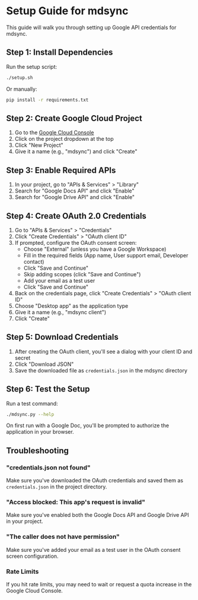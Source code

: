 # Setup Guide for mdsync

This guide will walk you through setting up Google API credentials for mdsync.

## Step 1: Install Dependencies

Run the setup script:
```bash
./setup.sh
```

Or manually:
```bash
pip install -r requirements.txt
```

## Step 2: Create Google Cloud Project

1. Go to the [Google Cloud Console](https://console.cloud.google.com/)
2. Click on the project dropdown at the top
3. Click "New Project"
4. Give it a name (e.g., "mdsync") and click "Create"

## Step 3: Enable Required APIs

1. In your project, go to "APIs & Services" > "Library"
2. Search for "Google Docs API" and click "Enable"
3. Search for "Google Drive API" and click "Enable"

## Step 4: Create OAuth 2.0 Credentials

1. Go to "APIs & Services" > "Credentials"
2. Click "Create Credentials" > "OAuth client ID"
3. If prompted, configure the OAuth consent screen:
   - Choose "External" (unless you have a Google Workspace)
   - Fill in the required fields (App name, User support email, Developer contact)
   - Click "Save and Continue"
   - Skip adding scopes (click "Save and Continue")
   - Add your email as a test user
   - Click "Save and Continue"
4. Back on the credentials page, click "Create Credentials" > "OAuth client ID"
5. Choose "Desktop app" as the application type
6. Give it a name (e.g., "mdsync client")
7. Click "Create"

## Step 5: Download Credentials

1. After creating the OAuth client, you'll see a dialog with your client ID and secret
2. Click "Download JSON"
3. Save the downloaded file as `credentials.json` in the mdsync directory

## Step 6: Test the Setup

Run a test command:
```bash
./mdsync.py --help
```

On first run with a Google Doc, you'll be prompted to authorize the application in your browser.

## Troubleshooting

### "credentials.json not found"
Make sure you've downloaded the OAuth credentials and saved them as `credentials.json` in the project directory.

### "Access blocked: This app's request is invalid"
Make sure you've enabled both the Google Docs API and Google Drive API in your project.

### "The caller does not have permission"
Make sure you've added your email as a test user in the OAuth consent screen configuration.

### Rate Limits
If you hit rate limits, you may need to wait or request a quota increase in the Google Cloud Console.
